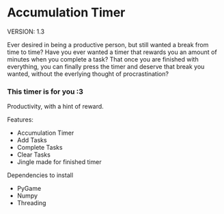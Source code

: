 # Accumulation Timer
VERSION: 1.3

Ever desired in being a productive person, but still wanted a break from time to time?
Have you ever wanted a timer that rewards you an amount of minutes when you complete a task?
That once you are finished with everything, you can finally press the timer and deserve that break you wanted, without the everlying thought of procrastination?

### This timer is for you :3

Productivity, with a hint of reward.

Features:
- Accumulation Timer
- Add Tasks
- Complete Tasks
- Clear Tasks
- Jingle made for finished timer

Dependencies to install
- PyGame
- Numpy
- Threading
